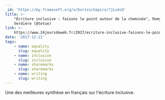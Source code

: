 ```yaml
---
_id: 'https://my.framasoft.org/u/borisschapira/?jLu4sQ'
title: >-
    "Écriture inclusive : faisons le point autour de la cheminée", Romy Duhem
    Verdière (@tetue)
link: >-
    https://www.24joursdeweb.fr/2017/ecriture-inclusive-faisons-le-point-autour-de-la-cheminee/
date: '2017-12-21'
tags:
    - name: equality
      slug: equality
    - name: inclusive
      slug: inclusive
    - name: sharemarks
      slug: sharemarks
    - name: writing
      slug: writing
---
```


<div class="markdown"><p>Une des meilleures synthèse en français sur l'écriture inclusive.
</p></div>
